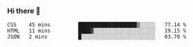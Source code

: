 ### Hi there 👋

<!--START_SECTION:waka-->

```text
CSS    45 mins         ███████████████████▒░░░░░   77.14 %
HTML   11 mins         ████▓░░░░░░░░░░░░░░░░░░░░   19.15 %
JSON   2 mins          █░░░░░░░░░░░░░░░░░░░░░░░░   03.70 %
```

<!--END_SECTION:waka-->


<!--
**AnkelMauCastillo/AnkelMauCastillo** is a ✨ _special_ ✨ repository because its `README.md` (this file) appears on your GitHub profile.

Here are some ideas to get you started:

- 🔭 I’m currently working on ...
- 🌱 I’m currently learning ...
- 👯 I’m looking to collaborate on ...
- 🤔 I’m looking for help with ...
- 💬 Ask me about ...
- 📫 How to reach me: ...
- 😄 Pronouns: ...
- ⚡ Fun fact: ...
-->
